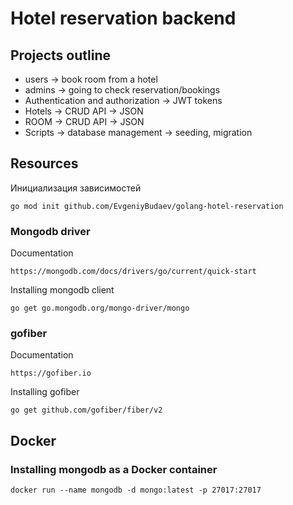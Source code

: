 # Hotel reservation backend

## Projects outline
- users -> book room from a hotel
- admins -> going to check reservation/bookings
- Authentication and authorization -> JWT tokens
- Hotels -> CRUD API -> JSON
- ROOM -> CRUD API -> JSON
- Scripts -> database management -> seeding, migration

## Resources
Инициализация зависимостей
```
go mod init github.com/EvgeniyBudaev/golang-hotel-reservation
```

### Mongodb driver
Documentation
```
https://mongodb.com/docs/drivers/go/current/quick-start
```

Installing mongodb client
```
go get go.mongodb.org/mongo-driver/mongo
```

### gofiber
Documentation
```
https://gofiber.io
```

Installing gofiber
```
go get github.com/gofiber/fiber/v2
```

## Docker
### Installing mongodb as a Docker container
```
docker run --name mongodb -d mongo:latest -p 27017:27017
```

